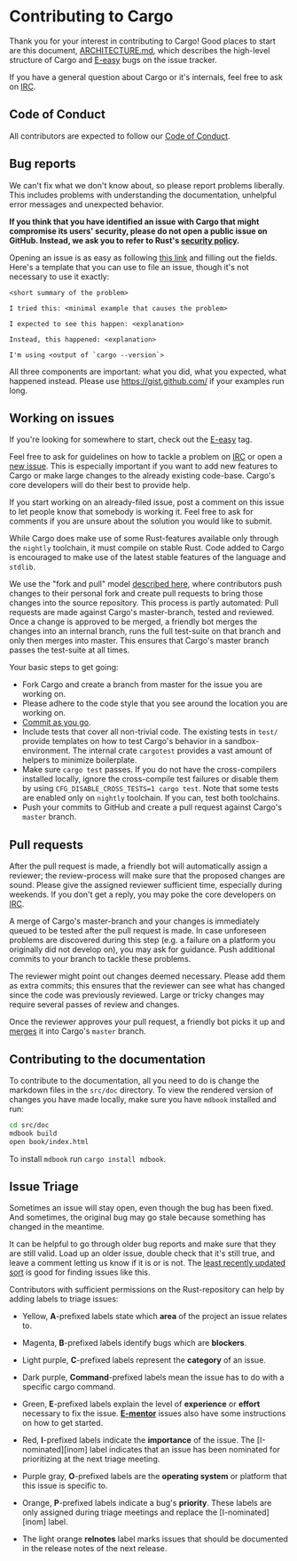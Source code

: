 # Contributing to Cargo

Thank you for your interest in contributing to Cargo! Good places to
start are this document, [ARCHITECTURE.md](ARCHITECTURE.md), which
describes the high-level structure of Cargo and [E-easy] bugs on the
issue tracker.

If you have a general question about Cargo or it's internals, feel free to ask
on [IRC].

## Code of Conduct

All contributors are expected to follow our [Code of Conduct].

## Bug reports

We can't fix what we don't know about, so please report problems liberally. This
includes problems with understanding the documentation, unhelpful error messages
and unexpected behavior.

**If you think that you have identified an issue with Cargo that might compromise
its users' security, please do not open a public issue on GitHub. Instead,
we ask you to refer to Rust's [security policy].**

Opening an issue is as easy as following [this
link][new-issues] and filling out the fields.
Here's a template that you can use to file an issue, though it's not necessary to
use it exactly:

    <short summary of the problem>

    I tried this: <minimal example that causes the problem>

    I expected to see this happen: <explanation>

    Instead, this happened: <explanation>

    I'm using <output of `cargo --version`>

All three components are important: what you did, what you expected, what
happened instead. Please use https://gist.github.com/ if your examples run long.

## Working on issues

If you're looking for somewhere to start, check out the [E-easy][E-Easy] tag.

Feel free to ask for guidelines on how to tackle a problem on [IRC] or open a
[new issue][new-issues]. This is especially important if you want to add new
features to Cargo or make large changes to the already existing code-base.
Cargo's core developers will do their best to provide help.

If you start working on an already-filed issue, post a comment on this issue to
let people know that somebody is working it. Feel free to ask for comments if
you are unsure about the solution you would like to submit.

While Cargo does make use of some Rust-features available only through the
`nightly` toolchain, it must compile on stable Rust. Code added to Cargo
is encouraged to make use of the latest stable features of the language and
`stdlib`.

We use the "fork and pull" model [described here][development-models], where
contributors push changes to their personal fork and create pull requests to
bring those changes into the source repository. This process is partly
automated: Pull requests are made against Cargo's master-branch, tested and
reviewed. Once a change is approved to be merged, a friendly bot merges the
changes into an internal branch, runs the full test-suite on that branch
and only then merges into master. This ensures that Cargo's master branch
passes the test-suite at all times.

Your basic steps to get going:

* Fork Cargo and create a branch from master for the issue you are working on.
* Please adhere to the code style that you see around the location you are
working on.
* [Commit as you go][githelp].
* Include tests that cover all non-trivial code. The existing tests
in `test/` provide templates on how to test Cargo's behavior in a
sandbox-environment. The internal crate `cargotest` provides a vast amount
of helpers to minimize boilerplate.
* Make sure `cargo test` passes. If you do not have the cross-compilers
installed locally, ignore the cross-compile test failures or disable them by
using `CFG_DISABLE_CROSS_TESTS=1 cargo test`. Note that some tests are enabled
only on `nightly` toolchain. If you can, test both toolchains.
* Push your commits to GitHub and create a pull request against Cargo's
`master` branch.

## Pull requests

After the pull request is made, a friendly bot will automatically assign a
reviewer; the review-process will make sure that the proposed changes are
sound. Please give the assigned reviewer sufficient time, especially during
weekends. If you don't get a reply, you may poke the core developers on [IRC].

A merge of Cargo's master-branch and your changes is immediately queued
to be tested after the pull request is made. In case unforeseen
problems are discovered during this step (e.g. a failure on a platform you
originally did not develop on), you may ask for guidance. Push additional
commits to your branch to tackle these problems.

The reviewer might point out changes deemed necessary. Please add them as
extra commits; this ensures that the reviewer can see what has changed since
the code was previously reviewed. Large or tricky changes may require several
passes of review and changes.

Once the reviewer approves your pull request, a friendly bot picks it up
and [merges][mergequeue] it into Cargo's `master` branch.

## Contributing to the documentation

To contribute to the documentation, all you need to do is change the markdown
files in the `src/doc` directory. To view the rendered version of changes you
have made locally, make sure you have `mdbook` installed and run:

```sh
cd src/doc
mdbook build
open book/index.html
```

To install `mdbook` run `cargo install mdbook`.


## Issue Triage

Sometimes an issue will stay open, even though the bug has been fixed. And
sometimes, the original bug may go stale because something has changed in the
meantime.

It can be helpful to go through older bug reports and make sure that they are
still valid. Load up an older issue, double check that it's still true, and
leave a comment letting us know if it is or is not. The [least recently
updated sort][lru] is good for finding issues like this.

Contributors with sufficient permissions on the Rust-repository can help by
adding labels to triage issues:

* Yellow, **A**-prefixed labels state which **area** of the project an issue
  relates to.

* Magenta, **B**-prefixed labels identify bugs which are **blockers**.

* Light purple, **C**-prefixed labels represent the **category** of an issue.

* Dark purple, **Command**-prefixed labels mean the issue has to do with a
  specific cargo command.

* Green, **E**-prefixed labels explain the level of **experience** or
  **effort** necessary to fix the issue. [**E-mentor**][E-mentor] issues also
  have some instructions on how to get started.

* Red, **I**-prefixed labels indicate the **importance** of the issue. The
  [I-nominated][inom] label indicates that an issue has been nominated for
  prioritizing at the next triage meeting.

* Purple gray, **O**-prefixed labels are the **operating system** or platform
  that this issue is specific to.

* Orange, **P**-prefixed labels indicate a bug's **priority**. These labels
  are only assigned during triage meetings and replace the [I-nominated][inom]
  label.

* The light orange **relnotes** label marks issues that should be documented in
  the release notes of the next release.


[githelp]: https://dont-be-afraid-to-commit.readthedocs.io/en/latest/git/commandlinegit.html
[development-models]: https://help.github.com/articles/about-collaborative-development-models/
[gist]: https://gist.github.com/
[new-issues]: https://github.com/rust-lang/cargo/issues/new
[mergequeue]: https://buildbot2.rust-lang.org/homu/queue/cargo
[security policy]: https://www.rust-lang.org/security.html
[lru]: https://github.com/rust-lang/cargo/issues?q=is%3Aissue+is%3Aopen+sort%3Aupdated-asc
[E-easy]: https://github.com/rust-lang/cargo/labels/E-easy
[E-mentor]: https://github.com/rust-lang/cargo/labels/E-mentor
[Code of Conduct]: https://www.rust-lang.org/conduct.html
[IRC]: https://kiwiirc.com/client/irc.mozilla.org/cargo
